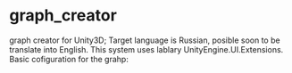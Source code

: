 # graph_creator
graph creator for Unity3D;
Target language is Russian, posible soon to be translate into English.
This system uses lablary UnityEngine.UI.Extensions.
Basic cofiguration for the grahp:
